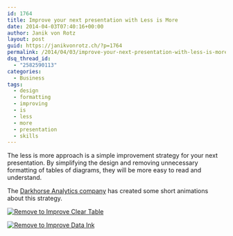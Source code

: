 ```yaml
---
id: 1764
title: Improve your next presentation with Less is More
date: 2014-04-03T07:40:16+00:00
author: Janik von Rotz
layout: post
guid: https://janikvonrotz.ch/?p=1764
permalink: /2014/04/03/improve-your-next-presentation-with-less-is-more/
dsq_thread_id:
  - "2582590113"
categories:
  - Business
tags:
  - design
  - formatting
  - improving
  - is
  - less
  - more
  - presentation
  - skills
---
```

The less is more approach is a simple improvement strategy for your next presentation. By simplifying the design and removing unnecessary formatting of tables of diagrams, they will be more easy to read and understand.
<!--more-->
The <a href="http://darkhorseanalytics.com/blog/">Darkhorse Analytics company</a> has created some short animations about this strategy.

[![Remove to Improve Clear Table](https://janikvonrotz.ch/wp-content/uploads/2014/04/Remove-to-Improve-Clear-Table.gif)](https://janikvonrotz.ch/2014/04/03/improve-your-next-presentation-with-less-is-more/remove-to-improve-clear-table/)

[![Remove to Improve Data Ink](https://janikvonrotz.ch/wp-content/uploads/2014/04/Remove-to-Improve-Data-Ink.gif)](https://janikvonrotz.ch/2014/04/03/improve-your-next-presentation-with-less-is-more/remove-to-improve-data-ink/)